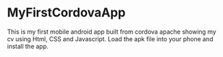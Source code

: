# MyFirstCordovaApp
This is my first mobile android app built from cordova apache showing my cv using Html, CSS and Javascript. Load the apk file into your phone and install the app.

